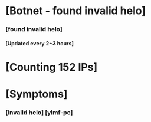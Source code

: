 # [Botnet - found invalid helo]
### [found invalid helo]
#### [Updated every 2~3 hours]

# [Counting 152 IPs]

# [Symptoms] 
###   [invalid helo] [ylmf-pc]
